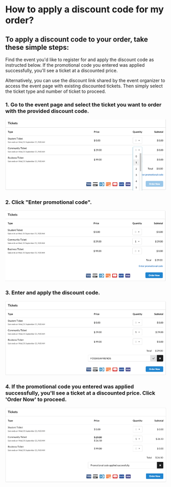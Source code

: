 # How to apply a discount code for my order?


## To apply a discount code to your order, take these simple steps:  


Find the event you'd like to register for and apply the discount code as instructed below. If the promotional code you entered was applied successfully, you'll see a ticket at a discounted price. 

Alternatively, you can use the discount link shared by the event organizer to access the event page with existing discounted tickets. Then simply select the ticket type and number of ticket to proceed. 

### 1. Go to the event page and select the ticket you want to order with the provided discount code.

![Apply Discount Code](/images/How-to-apply-a-discount-code1.png)


### 2. Click "Enter promotional code".

![Apply Discount Code](/images/How-to-apply-a-discount-code2.png)


### 3. Enter and apply the discount code. 

![Apply Discount Code](/images/How-to-apply-a-discount-code3.png)


### 4. If the promotional code you entered was applied successfully, you'll see a ticket at a discounted price. Click 'Order Now' to proceed.

![Apply Discount Code](/images/How-to-apply-a-discount-code4.png)


